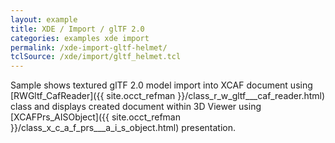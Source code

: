 ```yaml
---
layout: example
title: XDE / Import / glTF 2.0
categories: examples xde import
permalink: /xde-import-gltf-helmet/
tclSource: /xde/import/gltf_helmet.tcl
---
```


Sample shows textured glTF 2.0 model import into XCAF document using [RWGltf_CafReader]({{ site.occt_refman }}/class_r_w_gltf___caf_reader.html) class
and displays created document within 3D Viewer using [XCAFPrs_AISObject]({{ site.occt_refman }}/class_x_c_a_f_prs___a_i_s_object.html) presentation.
